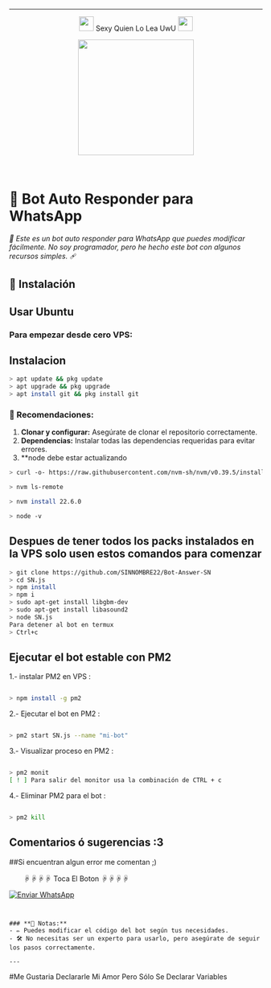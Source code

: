 
---
<P align="center">
<img src="https://i.gifer.com/origin/84/84b7d7e62befb51f831bc0ed938c8742.gif" width="29px"> Sexy Quien Lo Lea UwU <img src="https://thumbs.gfycat.com/AdolescentAgileCoqui-size_restricted.gif" width="29px">
 <P align="center">
<img src="https://giffiles.alphacoders.com/152/15268.gif" width="230" height="230"/>
</p>
<br>

# **🌟 Bot Auto Responder para WhatsApp**  
*🤖 Este es un bot auto responder para WhatsApp que puedes modificar fácilmente. No soy programador, pero he hecho este bot con algunos recursos simples.* 🩹

## **🚀 Instalación**
## **Usar Ubuntu**
### **Para empezar desde cero VPS:**

## Instalacion
```bash
> apt update && pkg update
> apt upgrade && pkg upgrade
> apt install git && pkg install git
```

### **📝 Recomendaciones:**
1. **Clonar y configurar:** Asegúrate de clonar el repositorio correctamente.
2. **Dependencias:** Instalar todas las dependencias requeridas para evitar errores.
3. **node debe estar actualizando


```bash
> curl -o- https://raw.githubusercontent.com/nvm-sh/nvm/v0.39.5/install.sh | bash

> nvm ls-remote

> nvm install 22.6.0

> node -v
```

## Despues de tener todos los packs instalados en la VPS solo usen estos comandos para comenzar

```bash
> git clone https://github.com/SINNOMBRE22/Bot-Answer-SN
> cd SN.js
> npm install
> npm i
> sudo apt-get install libgbm-dev
> sudo apt-get install libasound2
> node SN.js
Para detener al bot en termux
> Ctrl+c
```
## Ejecutar el bot estable con PM2

1.- instalar PM2 en VPS :
```bash

> npm install -g pm2

```  

2.- Ejecutar el bot en PM2 :
```bash 

> pm2 start SN.js --name "mi-bot"

```
3.- Visualizar proceso en PM2 :
```bash 

> pm2 monit
[ ! ] Para salir del monitor usa la combinación de CTRL + c
```

4.- Eliminar PM2 para el bot :
```bash

> pm2 kill
```

## Comentarios ó sugerencias :3


##Si encuentran algun error me comentan ;)

　　☟☟☟☟ Toca El Boton ☟☟☟☟

[![Enviar WhatsApp](https://img.shields.io/badge/Enviar%20WhatsApp-25D366?style=for-the-badge&logo=whatsapp&logoColor=white)](https://wa.me/message/BSE4ZCEPY7ZOP1)

```


### **📌 Notas:**
- ✏️ Puedes modificar el código del bot según tus necesidades.
- 🛠️ No necesitas ser un experto para usarlo, pero asegúrate de seguir los pasos correctamente.

---
```

#Me Gustaria Declararle Mi Amor Pero Sólo Se Declarar Variables 
